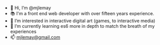 - 👋 Hi, I’m @mjlemay
- 📚 I'm a front end web developer with over fifteen years experience.
- 👀 I’m interested in interactive digital art (games, to interactive media)
- 🌱 I’m currently learning es6 more in depth to match the breath of my experiences
- 📫 mjlemay@gmail.com

